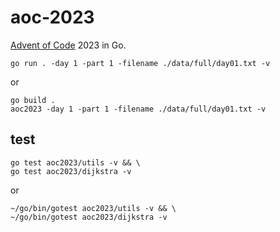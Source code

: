 # aoc-2023

[Advent of Code](https://adventofcode.com) 2023 in Go.


```
go run . -day 1 -part 1 -filename ./data/full/day01.txt -v
```

or

```
go build .
aoc2023 -day 1 -part 1 -filename ./data/full/day01.txt -v
```


## test

```
go test aoc2023/utils -v && \
go test aoc2023/dijkstra -v
```

or

```
~/go/bin/gotest aoc2023/utils -v && \
~/go/bin/gotest aoc2023/dijkstra -v  
```